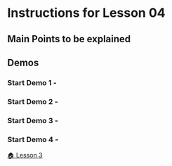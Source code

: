 # Instructions for Lesson 04

## Main Points to be explained


## Demos

### **Start Demo 1** - 


### **Start Demo 2** - 


### **Start Demo 3** - 

### **Start Demo 4** - 


 [ :house: Lesson 3](https://github.com/costaivo/AngularJs2-AdManager/tree/Dev/02_AdManager/03_Lesson/Start) 